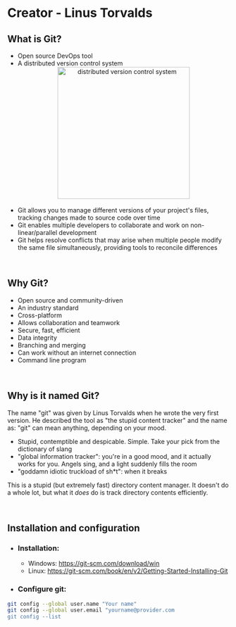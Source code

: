 # Creator - Linus Torvalds

## What is Git?

- Open source DevOps tool
- A distributed version control system
  <div align="center">
  <img src="https://res.cloudinary.com/dduur8qoo/image/upload/v1685422156/dvcs_sakx6e.png" alt="distributed version control system" height="300" />
  </div>
  <br/>
- Git allows you to manage different versions of your project's files, tracking changes made to source code over time
- Git enables multiple developers to collaborate and work on non-linear/parallel development
- Git helps resolve conflicts that may arise when multiple people modify the same file simultaneously, providing tools to reconcile differences

<br/>

## Why Git?

- Open source and community-driven
- An industry standard
- Cross-platform
- Allows collaboration and teamwork
- Secure, fast, efficient
- Data integrity
- Branching and merging
- Can work without an internet connection
- Command line program

<br/>

## Why is it named Git?

The name "git" was given by Linus Torvalds when he wrote the very first version. He described the tool as "the stupid content tracker" and the name as: "git" can mean anything, depending on your mood.

- Stupid, contemptible and despicable. Simple. Take your pick from the dictionary of slang
- "global information tracker": you're in a good mood, and it actually works for you. Angels sing, and a light suddenly fills the room
- "goddamn idiotic truckload of sh\*t": when it breaks

This is a stupid (but extremely fast) directory content manager. It doesn't do a whole lot, but what it _does_ do is track directory contents efficiently.

<br/>

## Installation and configuration

- ### Installation:
  - Windows: https://git-scm.com/download/win
  - Linux: https://git-scm.com/book/en/v2/Getting-Started-Installing-Git
    <br>
- ### Configure git:

```bash
git config --global user.name "Your name"
git config --global user.email "yourname@provider.com
git config --list

```
